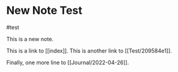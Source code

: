 # New Note Test

#test

This is a new note.

This is a link to [[index]]. This is another link to [[Test/209584e1]].

Finally, one more line to [[Journal/2022-04-26]].
